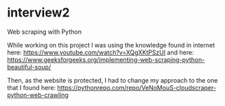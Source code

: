 # interview2
Web scraping with Python

While working on this project I was using the knowledge found in internet here: https://www.youtube.com/watch?v=XQgXKtPSzUI and here: https://www.geeksforgeeks.org/implementing-web-scraping-python-beautiful-soup/

Then, as the website is protected, I had to change my approach to the one that I found here: https://pythonrepo.com/repo/VeNoMouS-cloudscraper-python-web-crawling